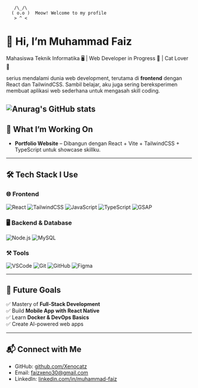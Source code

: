        /\_/\  
      ( o.o )  Meow! Welcome to my profile
       > ^ <  

# 👋 Hi, I’m Muhammad Faiz

Mahasiswa Teknik Informatika 🖥️ | Web Developer in Progress 🚀 | Cat Lover 🐾

serius mendalami dunia web development, terutama di **frontend** dengan React dan TailwindCSS. Sambil belajar, aku juga sering bereksperimen membuat aplikasi web sederhana untuk mengasah skill coding.

![Anurag's GitHub stats](https://github-readme-stats.vercel.app/api?username=Xenocatz&show_icons=true&theme=dracula)
---

## 🌟 What I’m Working On

- **Portfolio Website** – Dibangun dengan React + Vite + TailwindCSS + TypeScript untuk showcase skillku.

---

## 🛠️ Tech Stack I Use

### 🌐 Frontend
![React](https://img.shields.io/badge/React-20232A?style=for-the-badge&logo=react&logoColor=61DAFB)
![TailwindCSS](https://img.shields.io/badge/TailwindCSS-0F172A?style=for-the-badge&logo=tailwindcss&logoColor=38BDF8)
![JavaScript](https://img.shields.io/badge/JavaScript-F7DF1E?style=for-the-badge&logo=javascript&logoColor=000)
![TypeScript](https://img.shields.io/badge/TypeScript-3178C6?style=for-the-badge&logo=typescript&logoColor=fff)
![GSAP](https://img.shields.io/badge/GSAP-0e100f?style=for-the-badge&logo=greensock&logoColor=fff)


### 🖥️ Backend & Database
![Node.js](https://img.shields.io/badge/Node.js-339933?style=for-the-badge&logo=node.js&logoColor=fff)
![MySQL](https://img.shields.io/badge/MySQL-4479A1?style=for-the-badge&logo=mysql&logoColor=fff)
<!-- ![Express.js](https://img.shields.io/badge/Express.js-000?style=for-the-badge&logo=express&logoColor=fff)
![Firebase](https://img.shields.io/badge/Firebase-FFCA28?style=for-the-badge&logo=firebase&logoColor=000)
-->
### ⚒️ Tools
![VSCode](https://img.shields.io/badge/VSCode-007ACC?style=for-the-badge&logo=visual-studio-code&logoColor=fff)
![Git](https://img.shields.io/badge/Git-F05032?style=for-the-badge&logo=git&logoColor=fff)
![GitHub](https://img.shields.io/badge/GitHub-181717?style=for-the-badge&logo=github&logoColor=fff)
![Figma](https://img.shields.io/badge/Figma-F24E1E?style=for-the-badge&logo=figma&logoColor=fff)

---

## 🚀 Future Goals

✅ Mastery of **Full-Stack Development**  
✅ Build **Mobile App with React Native**  
✅ Learn **Docker & DevOps Basics**  
✅ Create AI-powered web apps  

---

## 📬 Connect with Me

- GitHub: [github.com/Xenocatz](https://github.com/Xenocatz)
- Email: faizxeno30@gmail.com
- LinkedIn: [linkedin.com/in/muhammad-faiz](www.linkedin.com/in/muhammad-faiz-670800313)
<!--
---

## 💻 Portfolio Preview
![Portfolio Preview](https://github.com/Xenocatz/Portfolio/blob/main/public/preview.png)

---

## 💭 Personal Quote

> “Belajar coding itu kayak leveling di game—susah di awal, OP di akhir.”
-->

